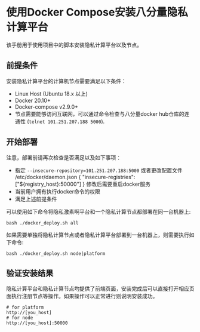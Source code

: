 # 使用Docker Compose安装八分量隐私计算平台
该手册用于使用项目中的脚本安装隐私计算平台以及节点。

## 前提条件
安装隐私计算平台的计算机节点需要满足以下条件：
- Linux Host (Ubuntu 18.x 以上)
- Docker 20.10+
- Docker-compose v2.9.0+
- 节点需要能够访问互联网，可以通过命令检查与八分量docker hub仓库的连通性 (`telnet 101.251.207.188 5000`). 

## 开始部署
注意，部署前请再次检查是否满足以及如下事项：

- 指定 `--insecure-repository=101.251.207.188:5000`
  或者更改配置文件 /etc/docker/daemon.json
  {
    "insecure-registries": ["${registry_host}:50000"]
  }
  修改后需要重启docker服务
- 当前用户拥有执行docker命令的权限
- 满足上述前提条件


可以使用如下命令将隐私激素啊平台和一个隐私计算节点都部署在同一台机器上:

```
bash ./docker_deploy.sh all
```

如果需要单独将隐私计算节点或者隐私计算平台部署到一台机器上，则需要执行如下命令:

```
bash ./docker_deploy.sh node|platform
```

## 验证安装结果

隐私计算平台和隐私计算节点均提供了前端页面，安装完成后可以直接打开相应页面执行注册节点等操作。如果操作可以正常进行则说明安装成功。
```
# for platform
http://[you_host]
# for node
http://[you_host]:50000
```